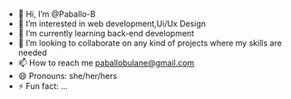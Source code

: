 - 👋 Hi, I’m @Paballo-B
- 👀 I’m interested in web development,Ui/Ux Design 
- 🌱 I’m currently learning back-end development 
- 💞️ I’m looking to collaborate on any kind of projects where my skills are needed
- 📫 How to reach me paballobulane@gmail.com
- 😄 Pronouns: she/her/hers
- ⚡ Fun fact: ...

<!---
Paballo-B/Paballo-B is a ✨ special ✨ repository because its `README.md` (this file) appears on your GitHub profile.
You can click the Preview link to take a look at your changes.
--->

